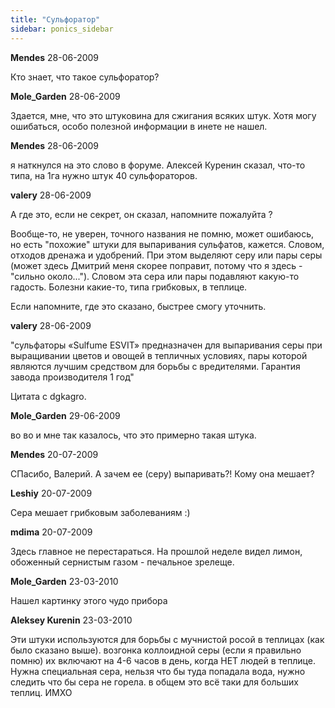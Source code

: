 ```yaml
---
title: "Сульфоратор"
sidebar: ponics_sidebar
---
```


**Mendes** 28-06-2009

Кто знает, что такое сульфоратор?


**Mole_Garden** 28-06-2009

Здается, мне, что это штуковина для сжигания всяких штук. Хотя могу ошибаться, особо полезной информации в инете не нашел.


**Mendes** 28-06-2009

я наткнулся на это слово в форуме. Алексей Куренин сказал, что-то типа, на 1га нужно штук 40 сульфораторов.


**valery** 28-06-2009

А где это, если не секрет, он сказал, напомните пожалуйта ?

Вообще-то, не уверен, точного названия не помню, может ошибаюсь, но есть "похожие" штуки для выпаривания сульфатов, кажется. Словом, отходов дренажа и удобрений. При этом выделяют серу или пары серы (может здесь Дмитрий меня скорее поправит, потому что я здесь - "сильно около..."). Словом эта сера или пары подавляют какую-то гадость. Болезни какие-то, типа грибковых, в теплице.

Если напомните, где это сказано, быстрее смогу уточнить.


**valery** 28-06-2009

"сульфаторы «Sulfume ESVIT» предназначен для выпаривания серы при выращивании цветов и овощей в тепличных условиях, пары которой являются лучшим средством для борьбы с вредителями. Гарантия завода производителя 1 год"

Цитата с dgkagro.


**Mole_Garden** 29-06-2009

во во и мне так казалось, что это примерно такая штука.


**Mendes** 20-07-2009

СПасибо, Валерий. А зачем ее (серу) выпаривать?! Кому она мешает?


**Leshiy** 20-07-2009

Сера мешает грибковым заболеваниям :)


**mdima** 20-07-2009

Здесь главное не перестараться. На прошлой неделе видел лимон, обоженный сернистым газом - печальное зрелеще.


**Mole_Garden** 23-03-2010

Нашел картинку этого чудо прибора



**Aleksey Kurenin** 23-03-2010

Эти штуки используются для борьбы с мучнистой росой в теплицах (как было сказано выше). возгонка коллоидной серы (если я правильно помню) их включают на 4-6 часов в день, когда НЕТ людей в теплице. Нужна специальная сера, нельзя что бы туда попадала вода, нужно следить что бы сера не горела. в общем это всё таки для больших теплиц. ИМХО


